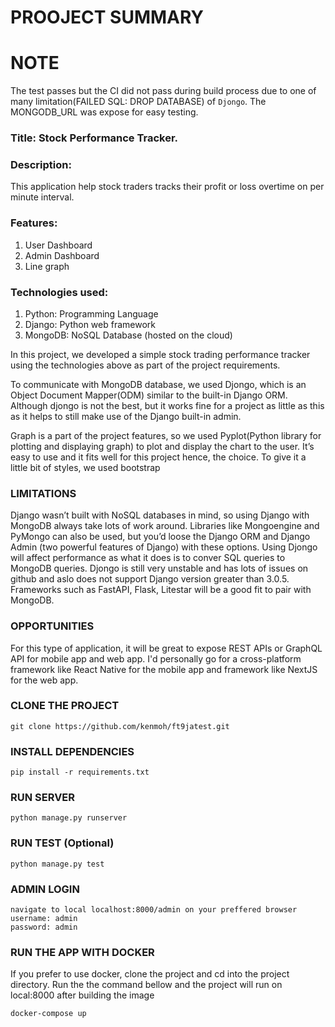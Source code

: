# PROOJECT SUMMARY

# NOTE

The test passes but the CI did not pass during build process due to one of many limitation(FAILED SQL: DROP DATABASE) of `Djongo`.
The MONGODB_URL was expose for easy testing.

### Title: Stock Performance Tracker.

### Description:

This application help stock traders tracks their profit or loss overtime on per minute interval.

### Features:

1. User Dashboard
1. Admin Dashboard
1. Line graph

### Technologies used:

1. Python: Programming Language
1. Django: Python web framework
1. MongoDB: NoSQL Database (hosted on the cloud)

In this project, we developed a simple stock trading performance tracker using the technologies above as part of the project requirements.

To communicate with MongoDB database, we used Djongo, which is an Object Document Mapper(ODM) similar to the built-in Django ORM. Although djongo is not the best, but it works fine for a project as little as this as it helps to still make use of the Django built-in admin.

Graph is a part of the project features, so we used Pyplot(Python library for plotting and displaying graph) to plot and display the chart to the user. It’s easy to use and it fits well for this project hence, the choice.
To give it a little bit of styles, we used bootstrap

### LIMITATIONS

Django wasn’t built with NoSQL databases in mind, so using Django with MongoDB always take lots of work around. Libraries like Mongoengine and PyMongo can also be used, but you’d loose the Django ORM and Django Admin (two powerful features of Django) with these options. Using Djongo will affect performance as what it does is to conver SQL queries to MongoDB queries. Djongo is still very unstable and has lots of issues on github and aslo does not support Django version greater than 3.0.5.
Frameworks such as FastAPI, Flask, Litestar will be a good fit to pair with MongoDB.

### OPPORTUNITIES

For this type of application, it will be great to expose REST APIs or GraphQL API for mobile app and web app.
I'd personally go for a cross-platform framework like React Native for the mobile app and framework like NextJS for the web app.

### CLONE THE PROJECT

```
git clone https://github.com/kenmoh/ft9jatest.git
```

### INSTALL DEPENDENCIES

```
pip install -r requirements.txt
```

### RUN SERVER

```
python manage.py runserver
```

### RUN TEST (Optional)

```
python manage.py test
```

### ADMIN LOGIN

```
navigate to local localhost:8000/admin on your preffered browser
username: admin
password: admin
```

### RUN THE APP WITH DOCKER

If you prefer to use docker, clone the project and cd into the project directory.
Run the the command bellow and the project will run on local:8000 after building the image

```
docker-compose up

```
